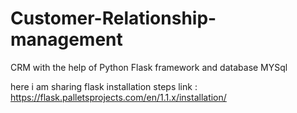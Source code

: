 # Customer-Relationship-management
CRM with the help of Python Flask framework and database MYSql

here i am sharing flask installation steps link :
https://flask.palletsprojects.com/en/1.1.x/installation/
